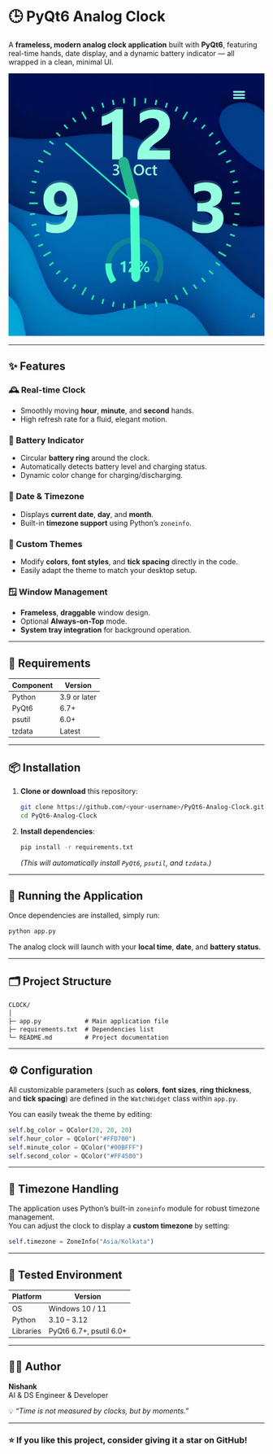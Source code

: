 # 🕒 PyQt6 Analog Clock

A **frameless, modern analog clock application** built with **PyQt6**, featuring real-time hands, date display, and a dynamic battery indicator — all wrapped in a clean, minimal UI.

![Clock Preview](Clock.png)


---

## ✨ Features

### 🕰️ Real-time Clock
- Smoothly moving **hour**, **minute**, and **second** hands.
- High refresh rate for a fluid, elegant motion.

### 🔋 Battery Indicator
- Circular **battery ring** around the clock.
- Automatically detects battery level and charging status.
- Dynamic color change for charging/discharging.

### 📅 Date & Timezone
- Displays **current date**, **day**, and **month**.
- Built-in **timezone support** using Python’s `zoneinfo`.

### 🎨 Custom Themes
- Modify **colors**, **font styles**, and **tick spacing** directly in the code.
- Easily adapt the theme to match your desktop setup.

### 🪟 Window Management
- **Frameless**, **draggable** window design.
- Optional **Always-on-Top** mode.
- **System tray integration** for background operation.

---

## 🧰 Requirements

| Component | Version |
|------------|----------|
| Python     | 3.9 or later |
| PyQt6      | 6.7+ |
| psutil     | 6.0+ |
| tzdata     | Latest |

---

## 📦 Installation

1. **Clone or download** this repository:
   ```bash
   git clone https://github.com/<your-username>/PyQt6-Analog-Clock.git
   cd PyQt6-Analog-Clock
   ```

2. **Install dependencies**:
   ```bash
   pip install -r requirements.txt
   ```

   *(This will automatically install `PyQt6`, `psutil`, and `tzdata`.)*

---

## 🚀 Running the Application

Once dependencies are installed, simply run:

```bash
python app.py
```

The analog clock will launch with your **local time**, **date**, and **battery status**.

---

## 🗂️ Project Structure

```
CLOCK/
│
├─ app.py            # Main application file
├─ requirements.txt  # Dependencies list
└─ README.md         # Project documentation
```

---

## ⚙️ Configuration

All customizable parameters (such as **colors**, **font sizes**, **ring thickness**, and **tick spacing**) are defined in the `WatchWidget` class within `app.py`.

You can easily tweak the theme by editing:
```python
self.bg_color = QColor(20, 20, 20)
self.hour_color = QColor("#FFD700")
self.minute_color = QColor("#00BFFF")
self.second_color = QColor("#FF4500")
```

---

## 🧭 Timezone Handling

The application uses Python’s built-in `zoneinfo` module for robust timezone management.  
You can adjust the clock to display a **custom timezone** by setting:

```python
self.timezone = ZoneInfo("Asia/Kolkata")
```

---

## 🧪 Tested Environment

| Platform | Version |
|-----------|----------|
| OS | Windows 10 / 11 |
| Python | 3.10 – 3.12 |
| Libraries | PyQt6 6.7+, psutil 6.0+ |

---

## 👨‍💻 Author

**Nishank**  
AI & DS Engineer & Developer  

💡 *“Time is not measured by clocks, but by moments.”*

---


### ⭐ If you like this project, consider giving it a star on GitHub!
